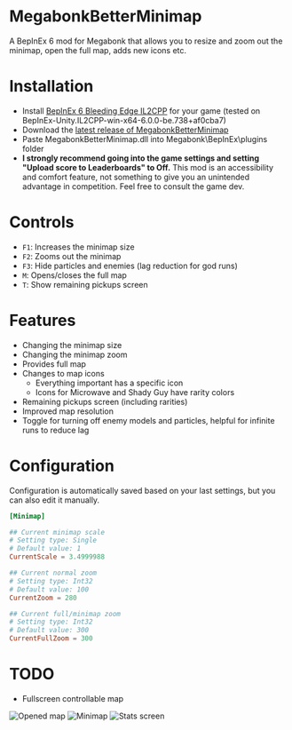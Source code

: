 # MegabonkBetterMinimap

A BepInEx 6 mod for Megabonk that allows you to resize and zoom out the minimap, open the full map, adds new icons etc.

# Installation

-   Install [BepInEx 6 Bleeding Edge IL2CPP](https://builds.bepinex.dev/projects/bepinex_be) for your game (tested on BepInEx-Unity.IL2CPP-win-x64-6.0.0-be.738+af0cba7)
-   Download the [latest release of MegabonkBetterMinimap](https://github.com/WafuRuns/MegabonkBetterMinimap/releases/download/1.3.0/MegabonkBetterMinimap.dll)
-   Paste MegabonkBetterMinimap.dll into Megabonk\BepInEx\plugins folder
-   **I strongly recommend going into the game settings and setting "Upload score to Leaderboards" to Off.** This mod is an accessibility and comfort feature, not something to give you an unintended advantage in competition. Feel free to consult the game dev.

# Controls

-   `F1`: Increases the minimap size
-   `F2`: Zooms out the minimap
-   `F3`: Hide particles and enemies (lag reduction for god runs)
-   `M`: Opens/closes the full map
-   `T`: Show remaining pickups screen

# Features

-   Changing the minimap size
-   Changing the minimap zoom
-   Provides full map
-   Changes to map icons
    -   Everything important has a specific icon
    -   Icons for Microwave and Shady Guy have rarity colors
-   Remaining pickups screen (including rarities)
-   Improved map resolution
-   Toggle for turning off enemy models and particles, helpful for infinite runs to reduce lag

# Configuration

Configuration is automatically saved based on your last settings, but you can also edit it manually.

```toml
[Minimap]

## Current minimap scale
# Setting type: Single
# Default value: 1
CurrentScale = 3.4999988

## Current normal zoom
# Setting type: Int32
# Default value: 100
CurrentZoom = 280

## Current full/minimap zoom
# Setting type: Int32
# Default value: 300
CurrentFullZoom = 300
```

# TODO

-   Fullscreen controllable map


![Opened map](https://github.com/user-attachments/assets/552c3649-a2a6-43f6-a1d7-cff6f0a10b86)
![Minimap](https://github.com/user-attachments/assets/db8de967-48f2-44cc-92e6-f5fd08b318d4)
![Stats screen](https://github.com/user-attachments/assets/cdcb184d-07fc-4e62-9319-4203b1251202)
